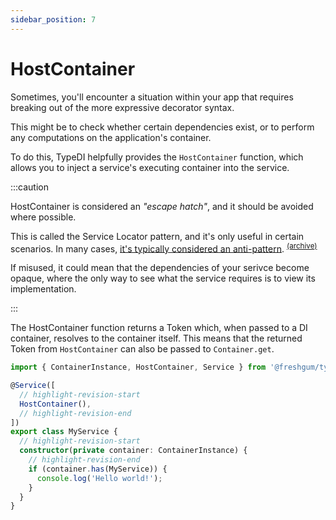 ```yaml
---
sidebar_position: 7
---
```


# HostContainer

Sometimes, you'll encounter a situation within your app that
requires breaking out of the more expressive decorator syntax.

This might be to check whether certain dependencies exist,
or to perform any computations on the application's container.

To do this, TypeDI helpfully provides the `HostContainer` function,
which allows you to inject a service's executing container into
the service.

:::caution

HostContainer is considered an _"escape hatch"_, and it should be avoided where possible.

This is called the Service Locator pattern, and it's only useful in certain scenarios.
In many cases, [it's typically considered an anti-pattern][sl-anti-pattern-by-mark-seemann]. <sup>[(archive)][sl-anti-pattern-by-mark-seemann-archive]</sup>

If misused, it could mean that the dependencies of your serivce become opaque,
where the only way to see what the service requires is to view its implementation.

:::

The HostContainer function returns a Token which, when passed to a DI container,
resolves to the container itself. This means that the returned Token from `HostContainer` can also be passed to `Container.get`.

```ts
import { ContainerInstance, HostContainer, Service } from '@freshgum/typedi';

@Service([
  // highlight-revision-start
  HostContainer(),
  // highlight-revision-end
])
export class MyService {
  // highlight-revision-start
  constructor(private container: ContainerInstance) {
    // highlight-revision-end
    if (container.has(MyService)) {
      console.log('Hello world!');
    }
  }
}
```

[sl-anti-pattern-by-mark-seemann]: https://blog.ploeh.dk/2010/02/03/ServiceLocatorisanAnti-Pattern/
[sl-anti-pattern-by-mark-seemann-archive]: https://web.archive.org/web/20230208143016/https://blog.ploeh.dk/2010/02/03/ServiceLocatorisanAnti-Pattern/
[aaa]: https://blog.ploeh.dk/2010/02/03/ServiceLocatorisanAnti-Pattern/
